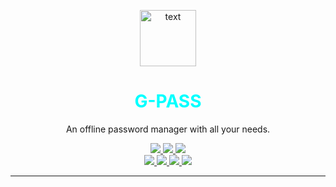 <p align="center">
<a href="https://github.com/AlexxyQQ/G-Pass">
<img  src = "https://i.imgur.com/VX9qswa.png" width="90" alt="text" >
</a>
</p>

<h1 align="center" style="color:cyan;" >G-PASS </h1>
<p align="center">An offline password manager with all your needs.</p>

<p align="center">
<a href=""> 
<img src="https://img.shields.io/github/issues/AlexxyQQ/G-Pass?style=plastic" /> </a>

<a href="https://github.com/AlexxyQQ/G-Pass/stargazers"> 
<img src="https://img.shields.io/github/stars/AlexxyQQ/G-Pass?style=plastic" /> </a>

<a href=""> 
<img src="https://img.shields.io/github/contributors/AlexxyQQ/G-Pass?style=plastic" /> </a>

<br>
<a href="https://github.com/AlexxyQQ"> <img src="https://img.shields.io/badge/-AlexxyQQ-yellow" /> </a>
<a href="https://github.com/astikagrg"> <img src="https://img.shields.io/badge/-%20astikagrg-blue" /> </a>
<a href="https://github.com/Manjil00"> <img src="https://img.shields.io/badge/-%20Manjil00-red" /> </a>
<a href="https://github.com/Dipson7"> <img src="https://img.shields.io/badge/-%20Dipson7-orange"  /> </a>

</p>
<hr>

